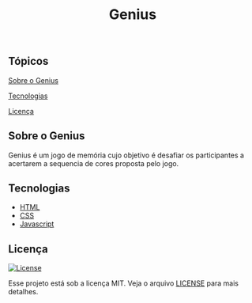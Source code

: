 <H1 align="center"> Genius </H1>

<br>

## Tópicos 

[Sobre o Genius](#sobre-o-genius)

[Tecnologias](#tecnologias)

[Licença](#licença)


## Sobre o Genius
Genius é um jogo de memória cujo objetivo é desafiar os participantes a acertarem a sequencia de cores proposta pelo jogo.
<br>

## Tecnologias

- [HTML](https://www.w3schools.com/html/)
- [CSS](https://developer.mozilla.org/pt-BR/docs/Web/CSS)
- [Javascript](https://developer.mozilla.org/pt-BR/docs/Web/JavaScript)


## Licença
<a href="https://opensource.org/licenses/MIT">
    <img alt="License" src="https://img.shields.io/badge/license-MIT-6E40C9?style=flat-square">
</a>

Esse projeto está sob a licença MIT. Veja o arquivo [LICENSE](/LICENSE) para mais detalhes.

<br>
